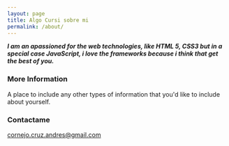 ```yaml
---
layout: page
title: Algo Cursi sobre mi
permalink: /about/
---
```


__*I am an apassioned for the web technologies, like HTML 5, CSS3 but in a special case JavaScript, i love the frameworks because i think that get the best of you.*__

### More Information

A place to include any other types of information that you'd like to include about yourself.

### Contactame

[cornejo.cruz.andres@gmail.com](mailto:email@domain.com)